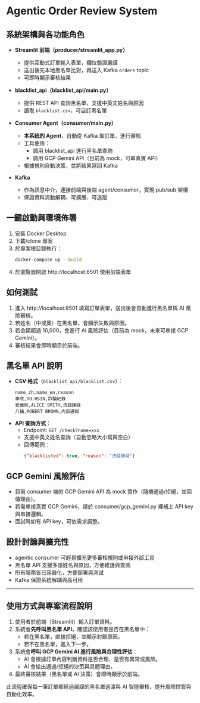 # Agentic Order Review System

## 系統架構與各功能角色

- **Streamlit 前端（producer/streamlit_app.py）**
  - 提供互動式訂單輸入表單，欄位驗證嚴謹
  - 送出後先本地黑名單比對，再送入 Kafka `orders` topic
  - 可即時顯示審核結果

- **blacklist_api（blacklist_api/main.py）**
  - 提供 REST API 查詢黑名單，支援中英文姓名與原因
  - 讀取 `blacklist.csv`，可自訂黑名單

- **Consumer Agent（consumer/main.py）**
  - **本系統的 Agent**，自動從 Kafka 取訂單，進行審核
  - 工具使用：
    - 調用 blacklist_api 進行黑名單查詢
    - 調用 GCP Gemini API（目前為 mock，可串真實 API）
  - 根據規則自動決策，並將結果寫回 Kafka

- **Kafka**
  - 作為訊息中介，連接前端與後端 agent/consumer，實現 pub/sub 架構
  - 保證資料流動解耦、可擴展、可追蹤

## 一鍵啟動與環境佈署

1. 安裝 Docker Desktop
2. 下載/clone 專案
3. 於專案根目錄執行：
   ```bash
   docker-compose up --build
   ```
4. 於瀏覽器開啟 http://localhost:8501 使用前端表單

## 如何測試

1. 進入 http://localhost:8501 填寫訂單表單，送出後會自動進行黑名單與 AI 風險審核。
2. 若姓名（中或英）在黑名單，會顯示失敗與原因。
3. 若金額超過 10,000，會進行 AI 風險評估（目前為 mock，未來可串接 GCP Gemini）。
4. 審核結果會即時顯示於前端。

## 黑名單 API 說明

- **CSV 格式**（`blacklist_api/blacklist.csv`）：
  ```csv
  name_zh,name_en,reason
  聿欣,YU-HSIN,詐騙紀錄
  愛麗絲,ALICE SMITH,洗錢嫌疑
  八補,ROBERT BROWN,內部通報
  ```
- **API 查詢方式**：
  - Endpoint: `GET /check?name=xxx`
  - 支援中英文姓名查詢（自動忽略大小寫與空白）
  - 回傳範例：
    ```json
    {"blacklisted": true, "reason": "洗錢嫌疑"}
    ```

## GCP Gemini 風險評估
- 目前 consumer 端的 GCP Gemini API 為 mock 實作（隨機通過/拒絕，並回傳理由）。
- 若需串接真實 GCP Gemini，請於 consumer/gcp_gemini.py 裡補上 API key 與串接邏輯。
- 面試時如有 API key，可依需求調整。

## 設計討論與擴充性
- agentic consumer 可輕易擴充更多審核規則或串接外部工具
- 黑名單 API 支援多語姓名與原因，方便維護與查詢
- 所有服務皆已容器化，方便部署與測試
- Kafka 保證系統解耦與高可用

---

## 使用方式與專案流程說明

1. 使用者於前端（Streamlit）輸入訂單資料。
2. 系統會**先呼叫黑名單 API**，確認該使用者是否在黑名單中：
   - 若在黑名單，直接拒絕，並顯示封鎖原因。
   - 若不在黑名單，進入下一步。
3. 系統會**呼叫 GCP Gemini AI 進行風險與合理性評估**：
   - AI 會根據訂單內容判斷資料是否合理、是否有異常或風險。
   - AI 會給出通過/拒絕的決策與具體理由。
4. 最終審核結果（黑名單或 AI 決策）會即時顯示於前端。

此流程確保每一筆訂單都經過嚴謹的黑名單過濾與 AI 智能審核，提升風險控管與自動化效率。
